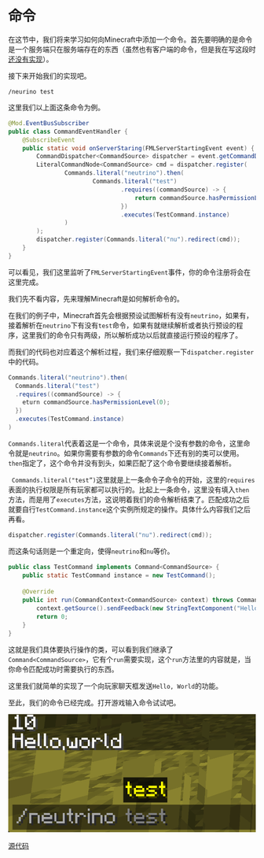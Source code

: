 # 命令

在这节中，我们将来学习如何向Minecraft中添加一个命令。首先要明确的是命令是一个服务端只在服务端存在的东西（虽然也有客户端的命令，但是我在写这段时[还没有实现](https://github.com/MinecraftForge/MinecraftForge/pull/6670)）。

接下来开始我们的实现吧。

```
/neurino test
```

这里我们以上面这条命令为例。

```java
@Mod.EventBusSubscriber
public class CommandEventHandler {
    @SubscribeEvent
    public static void onServerStaring(FMLServerStartingEvent event) {
        CommandDispatcher<CommandSource> dispatcher = event.getCommandDispatcher();
        LiteralCommandNode<CommandSource> cmd = dispatcher.register(
                Commands.literal("neutrino").then(
                        Commands.literal("test")
                                .requires((commandSource) -> {
                                    return commandSource.hasPermissionLevel(0);
                                })
                                .executes(TestCommand.instance)
                )
        );
        dispatcher.register(Commands.literal("nu").redirect(cmd));
    }
}
```

可以看见，我们这里监听了`FMLServerStartingEvent`事件，你的命令注册将会在这里完成。

我们先不看内容，先来理解Minecraft是如何解析命令的。

在我们的例子中，Minecraft首先会根据预设试图解析有没有`neutrino`，如果有，接着解析在`neutrino`下有没有`test`命令，如果有就继续解析或者执行预设的程序，这里我们的命令只有两级，所以解析成功以后就直接运行预设的程序了。

而我们的代码也对应着这个解析过程，我们来仔细观察一下`dispatcher.register`中的代码。

```java
Commands.literal("neutrino").then(
  Commands.literal("test")
  .requires((commandSource) -> {
    eturn commandSource.hasPermissionLevel(0);
  })
  .executes(TestCommand.instance)
)
```



`Commands.literal`代表着这是一个命令，具体来说是个没有参数的命令，这里命令就是`neutrino`。如果你需要有参数的命令`Commands`下还有别的类可以使用。`then`指定了，这个命令并没有到头，如果匹配了这个命令要继续接着解析。

` Commands.literal("test”)`这里就是上一条命令子命令的开始，这里的`requires`表面的执行权限是所有玩家都可以执行的。比起上一条命令，这里没有填入`then`方法，而是用了`executes`方法，这说明着我们的命令解析结束了。匹配成功之后就要自行`TestCommand.instance`这个实例所规定的操作。具体什么内容我们之后再看。

```java
dispatcher.register(Commands.literal("nu").redirect(cmd));
```

而这条句话则是一个重定向，使得`neutrino`和`nu`等价。

```java
public class TestCommand implements Command<CommandSource> {
    public static TestCommand instance = new TestCommand();

    @Override
    public int run(CommandContext<CommandSource> context) throws CommandSyntaxException {
        context.getSource().sendFeedback(new StringTextComponent("Hello,world"), false);
        return 0;
    }
}
```

这就是我们具体要执行操作的类，可以看到我们继承了`Command<CommandSource>`，它有个`run`需要实现，这个`run`方法里的内容就是，当你命令匹配成功时需要执行的东西。

这里我们就简单的实现了一个向玩家聊天框发送`Hello, World`的功能。

至此，我们的命令已经完成。打开游戏输入命令试试吧。

![image-20200515151824363](command.assets/image-20200515151824363.png)

[源代码](https://github.com/FledgeXu/NeutrinoSourceCode/tree/master/src/main/java/com/tutorial/neutrino/command)